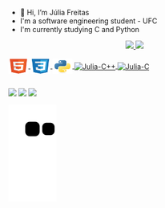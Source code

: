- 👋 Hi, I’m Júlia Freitas
- I'm a software engineering student - UFC
- I'm currently studying C and Python

<div align="center">
  <a href="https://github.com/julfreitas">
  <img height="180em" src="https://github-readme-stats-sigma-five.vercel.app/api?username=julfreitas&show_icons=true&theme=dracula&include_all_commits=true&count_private=true"/>
  <img height="180em" src="https://github-readme-stats.vercel.app/api/top-langs/?username=julfreitas&layout=compact&langs_count=7&theme=dracula"/>
</div>


<div style="display: inline_block"><br>
  <img align="center" alt="Julia-HTML" height="30" width="40" src="https://raw.githubusercontent.com/devicons/devicon/master/icons/html5/html5-original.svg">
  <img align="center" alt="Julia-CSS" height="30" width="40" src="https://raw.githubusercontent.com/devicons/devicon/master/icons/css3/css3-original.svg">
  <img align="center" alt="Julia-Python" height="30" width="40" src="https://raw.githubusercontent.com/devicons/devicon/master/icons/python/python-original.svg">
  <img align="center" alt="Julia-C++" height="30" width="40" src="https://cdn.jsdelivr.net/gh/devicons/devicon/icons/cplusplus/cplusplus-original.svg" />
          
  <img align="center" alt="Julia-C" height="30" width="40" src="https://cdn.jsdelivr.net/gh/devicons/devicon/icons/c/c-original.svg" />
          
  

  
  ##
 
 
 
<div> 
  <a href="https://www.instagram.com/julfreitas_/" target="_blank">
  <img src="https://img.shields.io/badge/-Instagram-%23E4405F?style=for-the-badge&logo=instagram&logoColor=white" target="_blank"></a>
<!--  <a href="https://discord.gg/wagxzStdcR" target="_blank"><img src="https://img.shields.io/badge/Discord-7289DA?style=for-the-badge&logo=discord&logoColor=white" target="_blank"></a> -->
  <a href = "mailto:juliafreitas20177@gmail.com"><img src="https://img.shields.io/badge/-Gmail-%23333?style=for-the-badge&logo=gmail&logoColor=white" target="_blank"></a>
  <a href="https://www.linkedin.com/in/j%C3%BAliafreitas1/" target="_blank">
  <img src="https://img.shields.io/badge/-LinkedIn-%230077B5?style=for-the-badge&logo=linkedin&logoColor=white" target="_blank">
  </a> 
 
  ![Snake animation](https://github.com/julfreitas/julfreitas/blob/output/github-contribution-grid-snake.svg)
 
</div>
